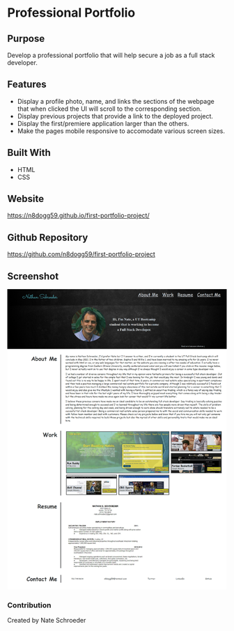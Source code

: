 # Professional Portfolio

## Purpose
Develop a professional portfolio that will help secure a job as a full stack developer.

## Features
* Display a profile photo, name, and links the sections of the webpage that when clicked the UI will scroll to the corresponding section.
* Display previous projects that provide a link to the deployed project.
* Display the first/premiere application larger than the others.
* Make the pages mobile responsive to accomodate various screen sizes.

## Built With
* HTML
* CSS

## Website
https://n8dogg59.github.io/first-portfolio-project/

## Github Repository
https://github.com/n8dogg59/first-portfolio-project

## Screenshot
![](assets/images/portfolio-screenshot.jpg)

### Contribution
Created by Nate Schroeder